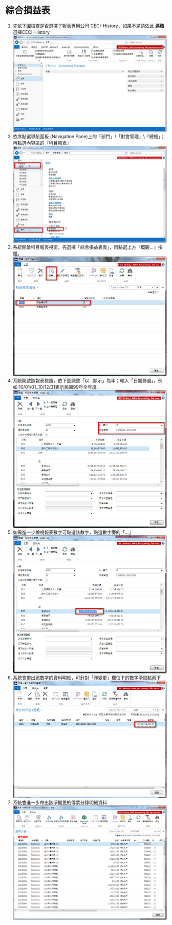 # 綜合損益表

1. 先依下圖檢查是否選擇了報表專用公司 CECI-History，如果不是請依此 [**連結**](Report.md) 選擇CECI-History
![檢查公司](IncomeStatement001.png)
2. 依序點選導航面板 (Navigation Pane)上的「部門」\「財會管理」\「總帳」；再點選內容區的『科目報表』
![進入](IncomeStatement002.png)
3. 系統開啟科目報表視窗，先選擇「綜合損益表表」，再點選上方『概觀...』按鈕。
![開啟](IncomeStatement003.png)
4. 系統開啟該報表視窗，依下圖調整「以...顯示」為年；輸入「日期篩選」，例如:10/01/01..10/12/31表示民國99年全年度.
![檢視](IncomeStatement004.png)
5. 如需進一步檢視報表數字可點選該數字，點選數字旁的「...」
![檢視數字](IncomeStatement005.png)
6. 系統會帶出該數字的資料明細，可針對「淨變更」欄位下的數字滑鼠點兩下
![資料明細](IncomeStatement006.png)
7. 系統會進一步帶出該淨變更的傳票分錄明細資料
![資料明細](IncomeStatement007.png)
